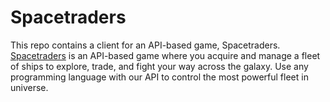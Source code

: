 # Spacetraders
This repo contains a client for an API-based game, Spacetraders.
[Spacetraders](https://spacetraders.io/) is an API-based game where you acquire and manage a fleet of ships to explore, trade, and fight your way across the galaxy. Use any programming language with our API to control the most powerful fleet in universe.
